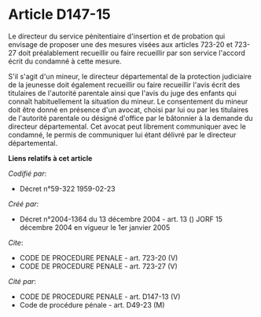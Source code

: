 # Article D147-15

Le directeur du service pénitentiaire d'insertion et de probation qui envisage de proposer une des mesures visées aux
articles 723-20 et 723-27 doit préalablement recueillir ou faire recueillir par son service l'accord écrit du condamné à
cette mesure.

S'il s'agit d'un mineur, le directeur départemental de la protection judiciaire de la jeunesse doit également recueillir ou
faire recueillir l'avis écrit des titulaires de l'autorité parentale ainsi que l'avis du juge des enfants qui connaît
habituellement la situation du mineur. Le consentement du mineur doit être donné en présence d'un avocat, choisi par lui ou
par les titulaires de l'autorité parentale ou désigné d'office par le bâtonnier à la demande du directeur départemental. Cet
avocat peut librement communiquer avec le condamné, le permis de communiquer lui étant délivré par le directeur
départemental.

**Liens relatifs à cet article**

_Codifié par_:

  - Décret n°59-322 1959-02-23

_Créé par_:

  - Décret n°2004-1364 du 13 décembre 2004 - art. 13 () JORF 15 décembre 2004 en vigueur le 1er janvier 2005

_Cite_:

  - CODE DE PROCEDURE PENALE - art. 723-20 (V)
  - CODE DE PROCEDURE PENALE - art. 723-27 (V)

_Cité par_:

  - CODE DE PROCEDURE PENALE - art. D147-13 (V)
  - Code de procédure pénale - art. D49-23 (M)

